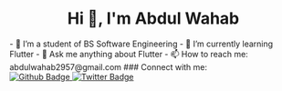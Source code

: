  <h1 align="center">Hi 👋, I'm Abdul Wahab</h1>
 - 🔭 I’m a student of BS Software Engineering
- 🌱 I’m currently learning Flutter
- 💬 Ask me anything about Flutter 
- 📫 How to reach me: abdulwahab2957@gmail.com
<!-- - 😄 My website: https://thetechbrothers.net -->
<!-- - ⚡ Fun fact: I'm comming to teen -->
### Connect with me:
<div id="badges">
  <a href="https://github.com/AbdulWahab024">
    <img src="https://img.shields.io/badge/Github-white?style=for-the-badge&logo=Github&logoColor=black" alt="Github Badge"/>
  </a>
   <a href="https://www.linkedin.com/in/abdul-wahab-4a57b2285/">
    <img src="https://img.shields.io/badge/Twitter-blue?style=for-the-badge&logo=twitter&logoColor=white" alt="Twitter Badge"/>
  </a>
<!--    <a href="https://www.instagram.com/axif_taj">
    <img src="https://img.shields.io/badge/Instagram-purple?style=for-the-badge&logo=instagram&logoColor=white" alt="Instagram Badge"/>
  </a> -->
<!--    <a href="https://fb.com/aaxiftaj">
    <img src="https://img.shields.io/badge/Facebook-blue?style=for-the-badge&logo=facebook&logoColor=white" alt="Facebook Badge"/>
  </a> -->
<!--    <a href="https://twitter.com/axiftaj">
    <img src="https://img.shields.io/badge/Twitter-blue?style=for-the-badge&logo=twitter&logoColor=white" alt="Twitter Badge"/>
  </a> -->
</div>
